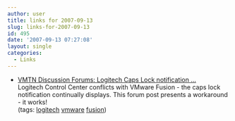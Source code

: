 ```yaml
---
author: user
title: links for 2007-09-13
slug: links-for-2007-09-13
id: 495
date: '2007-09-13 07:27:08'
layout: single
categories:
  - Links
---
```


*   [VMTN Discussion Forums: Logitech Caps Lock notification ...](http://www.vmware.com/community/thread.jspa?threadID=95733&messageID=710275#710275)  
    Logitech Control Center conflicts with VMware Fusion - the caps lock notification continually displays. This forum post presents a workaround - it works!  
    (tags: [logitech](http://del.icio.us/superpat/logitech) [vmware](http://del.icio.us/superpat/vmware) [fusion](http://del.icio.us/superpat/fusion))  
